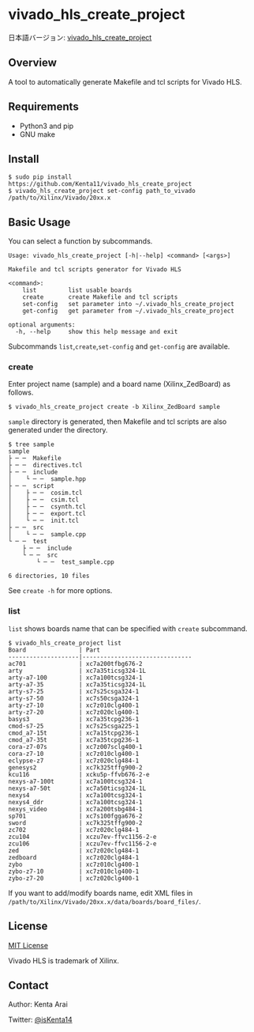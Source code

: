 # vivado_hls_create_project

日本語バージョン: [vivado_hls_create_project](README-jp.md)

## Overview

A tool to automatically generate Makefile and tcl scripts for Vivado HLS.

## Requirements

- Python3 and pip
- GNU make

## Install

```
$ sudo pip install https://github.com/Kenta11/vivado_hls_create_project
$ vivado_hls_create_project set-config path_to_vivado /path/to/Xilinx/Vivado/20xx.x
```

## Basic Usage

You can select a function by subcommands.

```
Usage: vivado_hls_create_project [-h|--help] <command> [<args>]

Makefile and tcl scripts generator for Vivado HLS

<command>:
    list         list usable boards
    create       create Makefile and tcl scripts
    set-config   set parameter into ~/.vivado_hls_create_project
    get-config   get parameter from ~/.vivado_hls_create_project

optional arguments:
  -h, --help     show this help message and exit
```

Subcommands `list`,`create`,`set-config` and `get-config` are available.

### create

Enter project name (sample) and a board name (Xilinx_ZedBoard) as follows.

```
$ vivado_hls_create_project create -b Xilinx_ZedBoard sample 
```

`sample` directory is generated, then Makefile and tcl scripts are also generated under the directory.

```
$ tree sample
sample
├ ─ ─  Makefile
├ ─ ─  directives.tcl
├ ─ ─  include
│    └ ─ ─  sample.hpp
├ ─ ─  script
│    ├ ─ ─  cosim.tcl
│    ├ ─ ─  csim.tcl
│    ├ ─ ─  csynth.tcl
│    ├ ─ ─  export.tcl
│    └ ─ ─  init.tcl
├ ─ ─  src
│    └ ─ ─  sample.cpp
└ ─ ─  test
    ├ ─ ─  include
    └ ─ ─  src
        └ ─ ─  test_sample.cpp

6 directories, 10 files
```

See `create -h` for more options.

### list

`list` shows boards name that can be specified with `create` subcommand.

```
$ vivado_hls_create_project list
Board               | Part
--------------------|-------------------------------
ac701               | xc7a200tfbg676-2
arty                | xc7a35ticsg324-1L
arty-a7-100         | xc7a100tcsg324-1
arty-a7-35          | xc7a35ticsg324-1L
arty-s7-25          | xc7s25csga324-1
arty-s7-50          | xc7s50csga324-1
arty-z7-10          | xc7z010clg400-1
arty-z7-20          | xc7z020clg400-1
basys3              | xc7a35tcpg236-1
cmod-s7-25          | xc7s25csga225-1
cmod_a7-15t         | xc7a15tcpg236-1
cmod_a7-35t         | xc7a35tcpg236-1
cora-z7-07s         | xc7z007sclg400-1
cora-z7-10          | xc7z010clg400-1
eclypse-z7          | xc7z020clg484-1
genesys2            | xc7k325tffg900-2
kcu116              | xcku5p-ffvb676-2-e
nexys-a7-100t       | xc7a100tcsg324-1
nexys-a7-50t        | xc7a50ticsg324-1L
nexys4              | xc7a100tcsg324-1
nexys4_ddr          | xc7a100tcsg324-1
nexys_video         | xc7a200tsbg484-1
sp701               | xc7s100fgga676-2
sword               | xc7k325tffg900-2
zc702               | xc7z020clg484-1
zcu104              | xczu7ev-ffvc1156-2-e
zcu106              | xczu7ev-ffvc1156-2-e
zed                 | xc7z020clg484-1
zedboard            | xc7z020clg484-1
zybo                | xc7z010clg400-1
zybo-z7-10          | xc7z010clg400-1
zybo-z7-20          | xc7z020clg400-1
```

If you want to add/modify boards name, edit XML files in `/path/to/Xilinx/Vivado/20xx.x/data/boards/board_files/`.

## License

[MIT License](LICENSE)

Vivado HLS is trademark of Xilinx.

## Contact

Author: Kenta Arai

Twitter: [@isKenta14](https://twitter.com/isKenta14)
